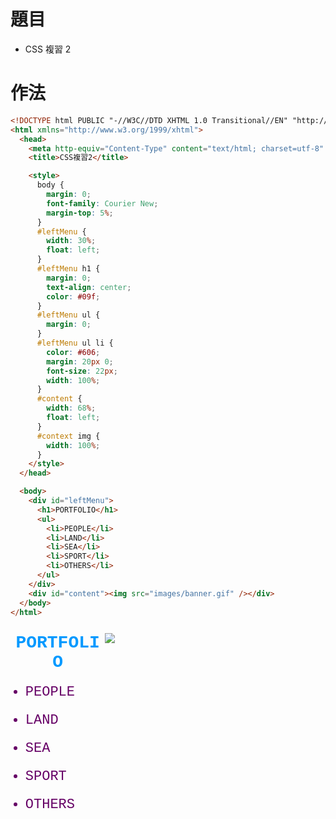 # 題目

- CSS 複習 2

# 作法

```html
<!DOCTYPE html PUBLIC "-//W3C//DTD XHTML 1.0 Transitional//EN" "http://www.w3.org/TR/xhtml1/DTD/xhtml1-transitional.dtd">
<html xmlns="http://www.w3.org/1999/xhtml">
  <head>
    <meta http-equiv="Content-Type" content="text/html; charset=utf-8" />
    <title>CSS複習2</title>

    <style>
      body {
        margin: 0;
        font-family: Courier New;
        margin-top: 5%;
      }
      #leftMenu {
        width: 30%;
        float: left;
      }
      #leftMenu h1 {
        margin: 0;
        text-align: center;
        color: #09f;
      }
      #leftMenu ul {
        margin: 0;
      }
      #leftMenu ul li {
        color: #606;
        margin: 20px 0;
        font-size: 22px;
        width: 100%;
      }
      #content {
        width: 68%;
        float: left;
      }
      #context img {
        width: 100%;
      }
    </style>
  </head>

  <body>
    <div id="leftMenu">
      <h1>PORTFOLIO</h1>
      <ul>
        <li>PEOPLE</li>
        <li>LAND</li>
        <li>SEA</li>
        <li>SPORT</li>
        <li>OTHERS</li>
      </ul>
    </div>
    <div id="content"><img src="images/banner.gif" /></div>
  </body>
</html>
```

<!DOCTYPE html PUBLIC "-//W3C//DTD XHTML 1.0 Transitional//EN" "http://www.w3.org/TR/xhtml1/DTD/xhtml1-transitional.dtd">
<html xmlns="http://www.w3.org/1999/xhtml">
  <head>
    <meta http-equiv="Content-Type" content="text/html; charset=utf-8" />
    <title>CSS複習2</title>
    <style>
      .app {
        margin: 0;
        font-family: Courier New;
        margin-top: 5%;
      }
      #leftMenu {
        width: 30%;
        float: left;
      }
      #leftMenu h1 {
        margin: 0;
        text-align: center;
        color: #09f;
      }
      #leftMenu ul {
        margin: 0;
      }
      #leftMenu ul li {
        color: #606;
        margin: 20px 0;
        font-size: 22px;
        width: 100%;
      }
      #content {
        width: 68%;
        float: left;
      }
      #context img {
        width: 100%;
      }
    </style>
  </head>
  <body>
    <div class="app">
      <div id="leftMenu">
        <h1>PORTFOLIO</h1>
        <ul>
          <li>PEOPLE</li>
          <li>LAND</li>
          <li>SEA</li>
          <li>SPORT</li>
          <li>OTHERS</li>
        </ul>
      </div>
      <div id="content"><img src="images/banner.gif" /></div>
    </div>
  </body>
</html>
